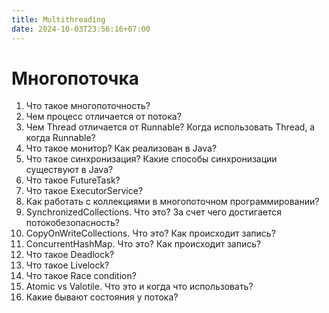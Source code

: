 ```yaml
---
title: Multithreading
date: 2024-10-03T23:56:16+07:00
---
```


# Многопоточка

1. Что такое многопоточность?
2. Чем процесс отличается от потока?
3. Чем Thread отличается от Runnable? Когда использовать Thread, а когда Runnable?
4. Что такое монитор? Как реализован в Java?
5. Что такое синхронизация? Какие способы синхронизации существуют в Java?
6. Что такое FutureTask?
7. Что такое ExecutorService?
8. Как работать с коллекциями в многопоточном программировании?
9. SynchronizedCollections. Что это? За счет чего достигается потокобезопасность?
10. CopyOnWriteCollections. Что это? Как происходит запись?
11. ConcurrentHashMap. Что это? Как происходит запись?
12. Что такое Deadlock?
13. Что такое Livelock?
14. Что такое Race condition?
15. Atomic vs Valotile. Что это и когда что использовать?
16. Какие бывают состояния у потока?
